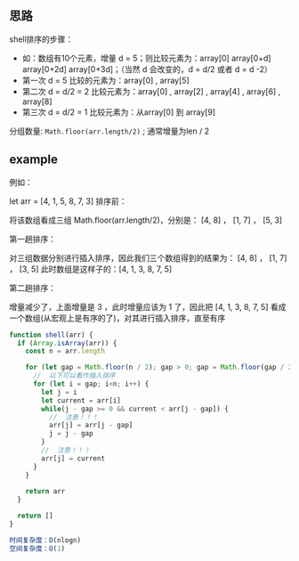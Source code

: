 ## 思路 

shell排序的步骤：
- 如：数组有10个元素，增量 d = 5；则比较元素为：array[0]    array[0+d]    array[0+2d]  array[0+3d]；（当然 d 会改变的，d = d/2  或者 d = d -2）
- 第一次  d = 5  比较的元素为：array[0]  , array[5]  
- 第二次  d = d/2 = 2 比较元素为：array[0]  , array[2]  , array[4] , array[6] , array[8]
- 第三次  d = d/2 = 1 比较元素为：从array[0] 到  array[9]

分组数量: `Math.floor(arr.length/2)` ; 通常增量为len / 2

## example

例如：

let arr = [4, 1, 5, 8, 7, 3]
排序前：

将该数组看成三组 Math.floor(arr.length/2)，分别是： [4, 8] ， [1, 7] ， [5, 3]

第一趟排序：

对三组数据分别进行插入排序，因此我们三个数组得到的结果为： [4, 8] ， [1, 7] ， [3, 5]
此时数组是这样子的：[4, 1, 3, 8, 7, 5]

第二趟排序：

增量减少了，上面增量是 3 ，此时增量应该为 1 了，因此把 [4, 1, 3, 8, 7, 5] 看成一个数组(从宏观上是有序的了)，对其进行插入排序，直至有序


```js
function shell(arr) {
  if (Array.isArray(arr)) {
    const n = arr.length

    for (let gap = Math.floor(n / 2); gap > 0; gap = Math.floor(gap / 2)) {
      //  以下可以看作插入排序
      for (let i = gap; i<n; i++) {
        let j = i
        let current = arr[i]
        while(j - gap >= 0 && current < arr[j - gap]) {
          //  注意！！！
          arr[j] = arr[j - gap]
          j = j - gap
        }
        //  注意！！！
        arr[j] = current
      }
    }
    
    return arr
  }

  return []
}

时间复杂度：O(nlogn)
空间复杂度：O(1)
```